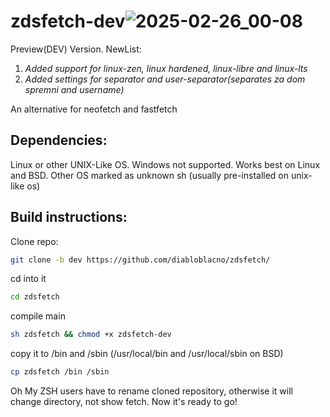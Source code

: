 
# zdsfetch-dev![2025-02-26_00-08](https://github.com/user-attachments/assets/877fed4b-f3ef-4ad9-926f-3b6b337e97c7)
Preview(DEV) Version.
NewList:
1. _Added support for linux-zen, linux hardened, linux-libre and linux-lts_
2. _Added settings for separator and user-separator(separates za dom spremni and username)_

An alternative for neofetch and fastfetch
## Dependencies:
Linux or other UNIX-Like OS. Windows not supported.
Works best on Linux and BSD. Other OS marked as unknown
sh (usually pre-installed on unix-like os)
## Build instructions:
Clone repo:
```sh
git clone -b dev https://github.com/diabloblacno/zdsfetch/
```
cd into it
```sh
cd zdsfetch
```
compile main
```sh
sh zdsfetch && chmod +x zdsfetch-dev
```
copy it to /bin and /sbin (/usr/local/bin and /usr/local/sbin on BSD)
```sh
cp zdsfetch /bin /sbin
```
Oh My ZSH users have to rename cloned repository, otherwise it will change directory, not show fetch.
Now it's ready to go!
